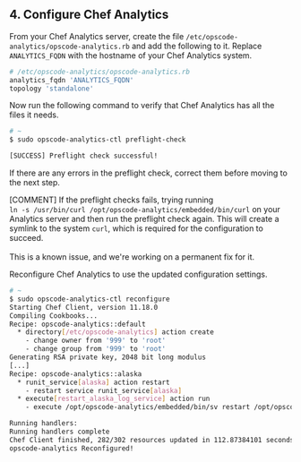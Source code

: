 ## 4. Configure Chef Analytics

From your Chef Analytics server, create the file <code class="file-path">/etc/opscode-analytics/opscode-analytics.rb</code> and add the following to it. Replace <code class="placeholder">ANALYTICS\_FQDN</code> with the hostname of your Chef Analytics system.

```ruby
# /etc/opscode-analytics/opscode-analytics.rb
analytics_fqdn 'ANALYTICS_FQDN'
topology 'standalone'
```

Now run the following command to verify that Chef Analytics has all the files it needs.

```bash
# ~
$ sudo opscode-analytics-ctl preflight-check

[SUCCESS] Preflight check successful!
```

If there are any errors in the preflight check, correct them before moving to the next step.

[COMMENT] If the preflight checks fails, trying running<br>`ln -s /usr/bin/curl /opt/opscode-analytics/embedded/bin/curl` on your Analytics server and then run the preflight check again. This will create a symlink to the system `curl`, which is required for the configuration to succeed.<br><br>This is a known issue, and we're working on a permanent fix for it. 

Reconfigure Chef Analytics to use the updated configuration settings.

```bash
# ~
$ sudo opscode-analytics-ctl reconfigure
Starting Chef Client, version 11.18.0
Compiling Cookbooks...
Recipe: opscode-analytics::default
  * directory[/etc/opscode-analytics] action create
    - change owner from '999' to 'root'
    - change group from '999' to 'root'
Generating RSA private key, 2048 bit long modulus
[...]
Recipe: opscode-analytics::alaska
  * runit_service[alaska] action restart
    - restart service runit_service[alaska]
  * execute[restart_alaska_log_service] action run
    - execute /opt/opscode-analytics/embedded/bin/sv restart /opt/opscode-analytics/sv/alaska/log

Running handlers:
Running handlers complete
Chef Client finished, 282/302 resources updated in 112.87384101 seconds
opscode-analytics Reconfigured!
```
